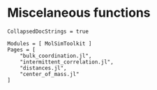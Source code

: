 # Miscelaneous functions

```@meta
CollapsedDocStrings = true
```

```@autodocs
Modules = [ MolSimToolkit ]
Pages = [ 
    "bulk_coordination.jl",
    "intermittent_correlation.jl",
    "distances.jl", 
    "center_of_mass.jl" 
]
```


